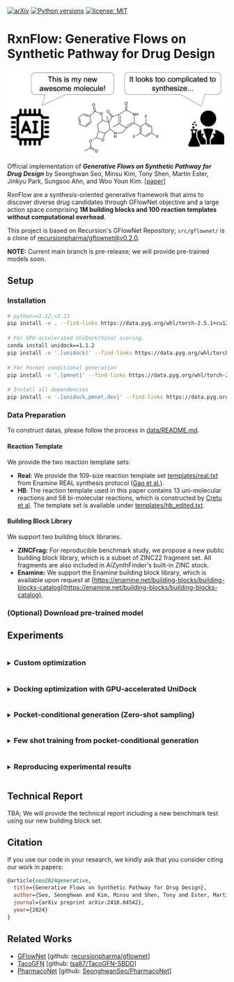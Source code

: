 [![arXiv](https://img.shields.io/badge/arXiv-1234.56789-b31b1b.svg)](https://arxiv.org/abs/2410.04542)
[![Python versions](https://img.shields.io/badge/Python-3.10%2B-blue)](https://www.python.org/downloads/)
[![license: MIT](https://img.shields.io/badge/License-MIT-purple.svg)](LICENSE)

# RxnFlow: Generative Flows on Synthetic Pathway for Drug Design

<img src="image/overview.png" width=600>

Official implementation of **_Generative Flows on Synthetic Pathway for Drug Design_** by Seonghwan Seo, Minsu Kim, Tony Shen, Martin Ester, Jinkyu Park, Sungsoo Ahn, and Woo Youn Kim. [[paper](https://arxiv.org/abs/2410.04542)]

RxnFlow are a synthesis-oriented generative framework that aims to discover diverse drug candidates through GFlowNet objective and a large action space comprising **1M building blocks and 100 reaction templates without computational overhead**.

This project is based on Recursion's GFlowNet Repository; `src/gflownet/` is a clone of [recursionpharma/gflownet@v0.2.0](https://github@v0.2.0.com/recursionpharma/gflownet/tree/v0@v0.2.0.2@v0.2.0.0).

<!-- Since we constantly improve it, current version does not reproduce the same results as the paper. You can access the reproducing codes and scripts from [tag: paper-archive](https://github.com/SeonghwanSeo/RxnFlow/tree/paper-archive). -->

**NOTE:** Current main branch is pre-release; we will provide pre-trained models soon.

## Setup

### Installation

```bash
# python>=3.12,<3.13
pip install -e . --find-links https://data.pyg.org/whl/torch-2.5.1+cu121.html

# For GPU-accelerated UniDock(Vina) scoring.
conda install unidock==1.1.2
pip install -e '.[unidock]' --find-links https://data.pyg.org/whl/torch-2.5.1+cu121.html

# For Pocket conditional generation
pip install -e '.[pmnet]' --find-links https://data.pyg.org/whl/torch-2.5.1+cu121.html

# Install all dependencies
pip install -e '.[unidock,pmnet,dev]' --find-links https://data.pyg.org/whl/torch-2.5.1+cu121.html
```

### Data Preparation

To construct datas, please follow the process in [data/README.md](data/README.md).

#### Reaction Template

We provide the two reaction template sets:

- **Real**: We provide the 109-size reaction template set [templates/real.txt](templates/real.txt) from Enamine REAL synthesis protocol ([Gao et al.](https://github.com/wenhao-gao/synformer)).
- **HB**: The reaction template used in this paper contains 13 uni-molecular reactions and 58 bi-molecular reactions, which is constructed by [Cretu et al](https://github.com/mirunacrt/synflownet). The template set is available under [templates/hb_edited.txt](template/hb_edited.txt).

#### Building Block Library

We support two building block libraries.

- **ZINCFrag:** For reproducible benchmark study, we propose a new public building block library, which is a subset of ZINC22 fragment set. All fragments are also included in AiZynthFinder's built-in ZINC stock.
- **Enamine:** We support the Enamine building block library, which is available upon request at [https://enamine.net/building-blocks/building-blocks-catalog](https://enamine.net/building-blocks/building-blocks-catalog).

### (Optional) Download pre-trained model

## Experiments

<details>
<summary><h3 style="display:inline-block">Custom optimization</h3></summary>

If you want to train RxnFlow with your custom reward function, you can use the base classes from `rxnflow.base`. The reward should be **Non-negative**.

Example codes are provided in [`src/rxnflow/tasks/`](src/rxnflow/tasks) and [`scripts/examples/`](scripts/examples).

- Single-objective optimization

  You can find example codes in [`seh.py`](src/rxnflow/tasks/seh.py) and [`unidock_vina.py`](src/rxnflow/tasks/unidock_vina.py).

  ```python
  import torch
  from rdkit.Chem import Mol, QED
  from gflownet import ObjectProperties
  from rxnflow.base import RxnFlowTrainer, RxnFlowSampler, BaseTask

  class QEDTask(BaseTask):
      def compute_obj_properties(self, mols: list[Chem.Mol]) -> tuple[ObjectProperties, torch.Tensor]:
          is_valid = [filter_fn(mol) for mol in mols] # True for valid objects
          is_valid_t = torch.tensor(is_valid, dtype=torch.bool)
          valid_mols = [mol for mol, valid in zip(mols, is_valid) if valid]
          fr = torch.tensor([QED.qed(mol) for mol in valid_mols], dtype=torch.float)
          fr = fr.reshape(-1, 1) # reward dimension should be [Nvalid, Nprop]
          return ObjectProperties(fr), is_valid_t

  class QEDTrainer(RxnFlowTrainer):  # For online training
      def setup_task(self):
          self.task = QEDTask(self.cfg)

  class QEDSampler(RxnFlowSampler):  # Sampling with trained GFlowNet
      def setup_task(self):
          self.task = QEDTask(self.cfg)
  ```

- Multi-objective optimization (Multiplication-based)

  You can perform multi-objective optimization by designing the reward function as follows:

  $$R(x) = \prod R_{prop}(x)$$

  You can find example codes in [`unidock_vina_moo.py`](src/rxnflow/tasks/unidock_vina_moo.py) and [`multi_pocket.py`](src/rxnflow/tasks/multi_pocket.py).

- Multi-objective optimization (Multi-objective GFlowNets (MOGFN))

  You can find example codes in [`seh_moo.py`](src/rxnflow/tasks/seh_moo.py) and [`unidock_vina_mogfn.py`](src/rxnflow/tasks/unidock_vina_mogfn.py).

  ```python
  import torch
  from rdkit.Chem import Mol as RDMol
  from gflownet import ObjectProperties
  from rxnflow.base import RxnFlowTrainer, RxnFlowSampler, BaseTask

  class MOGFNTask(BaseTask):
      is_moo=True
      def compute_obj_properties(self, mols: list[RDMol]) -> tuple[ObjectProperties, torch.Tensor]:
          is_valid = [filter_fn(mol) for mol in mols]
          is_valid_t = torch.tensor(is_valid, dtype=torch.bool)
          valid_mols = [mol for mol, valid in zip(mols, is_valid) if valid]
          fr1 = torch.tensor([reward1(mol) for mol in valid_mols], dtype=torch.float)
          fr2 = torch.tensor([reward2(mol) for mol in valid_mols], dtype=torch.float)
          fr = torch.stack([fr1, fr2], dim=-1)
          assert fr.shape == (len(valid_mols), self.num_objectives)
          return ObjectProperties(fr), is_valid_t

  class MOOTrainer(RxnFlowTrainer):  # For online training
      def set_default_hps(self, base: Config):
          super().set_default_hps(base)
          base.task.moo.objectives = ["obj1", "obj2"] # set the objective names

      def setup_task(self):
          self.task = MOGFNTask(self.cfg)

  class MOOSampler(RxnFlowSampler):  # Sampling with trained GFlowNet
      def setup_task(self):
          self.task = MOGFNTask(self.cfg)
  ```

</details>

<details>
<summary><h3 style="display:inline-block"> Docking optimization with GPU-accelerated UniDock</h3></summary>

#### Single-objective optimization

To train GFlowNet with Vina score using GPU-accelerated [UniDock](https://pubs.acs.org/doi/10.1021/acs.jctc.2c01145), run:

```bash
python scripts/opt_unidock.py -h
python scripts/opt_unidock.py \
  --env_dir <Environment directory> \
  --out_dir <Output directory> \
  -n <Num iterations (64 molecules per iterations; default: 1000)> \
  -p <Protein PDB path> \
  -c <Center X> <Center Y> <Center Z> \
  -l <Reference ligand, required if center is empty. > \
  -s <Size X> <Size Y> <Size Z> \
  --search_mode <Unidock mode; choice=(fast, balance, detail); default: fast> \
  --filter <Drug filter; choice=(lipinski, veber, null); default: lipinski> \
  --subsampling_ratio <Subsample ratio; memory-variance trade-off; default: 0.02> \
  --pretrained_model <Pretrained model path; optional>
```

#### Multi-objective optimization

To perform multi-objective optimization for Vina and QED, we provide two reward designs:

- Multiplication-based Reward:

  $$R(x) = \text{QED}(x) \times \widehat{\text{Vina}}(x)$$

  ```bash
  # help (fine-tuning is available)
  python scripts/opt_unidock_moo.py -h
  ```

- Multi-objective GFlowNet (MOGFN):

  $$R(x;\alpha) = \alpha \text{QED}(x) + (1-\alpha) \widehat{\text{Vina}}(x)$$

  ```bash
  # help (fine-tuning is unavailable)
  python scripts/opt_unidock_mogfn.py -h
  ```

#### Example (KRAS G12C mutation)

- Use center coordinates

  ```bash
  python scripts/opt_unidock.py -o ./log/kras --filter veber \
    -p ./data/examples/6oim_protein.pdb -c 1.872 -8.260 -1.361
  ```

- Use center of the reference ligand

  ```bash
  python scripts/opt_unidock_mogfn.py -o ./log/kras_moo \
    -p ./data/examples/6oim_protein.pdb -l ./data/examples/6oim_ligand.pdb
  ```

- Use pretrained model

  We provided pretrained model trained on QED for non-MOGFN:

  ```bash
  # fine-tune pretrained model (current model: qed-unif-0-64)
  python scripts/opt_unidock.py ... --pretrained_model 'qed-unif-0-64'
  python scripts/opt_unidock_moo.py ... --pretrained_model 'qed-unif-0-64'
  ```

</details>

<details>
<summary><h3 style="display:inline-block"> Pocket-conditional generation (Zero-shot sampling)</h3></summary>

Sample high-affinity molecules. The QuickVina docking score is estimated by Proxy Model [[github](https://github.com/SeonghwanSeo/PharmacoNet/tree/main/src/pmnet_appl)].
To create dataset, please refer [data/](./data/)

The trained model will be updated soon.

- Training

  ```bash
  python scripts/train_pocket_conditional.py \
    --env_dir <Environment directory> \
    --out_dir <Output directory> \
    --batch_size <Batch size; memory-variance trade-off; default: 64> \
    --subsampling_ratio <Subsample ratio; memory-variance trade-off; default: 0.02>
  ```

- Sampling

  ```bash
  python scripts/sampling_zeroshot.py \
    --model_path <Checkpoint path; default: qvina-unif-0-64> \
    --env_dir <Environment directory> \
    -p <Protein PDB path> \
    -c <Center X> <Center Y> <Center Z> \
    -l <Reference ligand, required if center is empty. > \
    -o <Output path: `smi|csv`> \
    -n <Num samples (default: 100)> \
    --subsampling_ratio <Subsample ratio; memory-variance trade-off; default: 0.1> \
    --cuda
  ```

**Example (KRAS G12C mutation)**

- `csv`: save molecules with their rewards (GPU is recommended)

  ```bash
  python scripts/sampling_zeroshot.py -o out.csv -p ./data/examples/6oim_protein.pdb -c 1.872 -8.260 -1.361 --cuda
  ```

- `smi`: save molecules only (CPU: 0.06s/mol, GPU: 0.04s/mol)

  ```bash
  python scripts/sampling_zeroshot.py -o out.smi -p ./data/examples/6oim_protein.pdb -l ./data/examples/6oim_ligand.pdb
  ```

</details>

<details>
<summary><h3 style="display:inline-block">Few shot training from pocket-conditional generation</h3></summary>

We can do few-shot training for a single pocket by fine-tuning the pocket conditional GFlowNet.
Pocket embedding and action embedding are frozen, so we can use higher subsampling ratio.

```bash
python scripts/few_shot_unidock_moo.py \
  --env_dir <Environment directory> \
  --out_dir <Output directory> \
  --pretrained_model <Pretrained model path; default: qvina-unif-0-64> \
  -n <Num iterations (64 molecules per iterations; default: 1000)> \
  -p <Protein PDB path> \
  -c <Center X> <Center Y> <Center Z> \
  -l <Reference ligand, required if center is empty. > \
  -s <Size X> <Size Y> <Size Z> \
  --search_mode <Unidock mode; choice=(fast, balance, detail); default: fast> \
  --subsampling_ratio <Subsample ratio; memory-variance trade-off; default: 0.04>
```

</details>

<details>
<summary><h3 style="display:inline-block">Reproducing experimental results</h3></summary>

The training/sampling scripts are provided in `experiments/`.

**_NOTE_**: Current version do not fully reproduce the paper result. Please switch to [tag: paper-archive](https://github.com/SeonghwanSeo/RxnFlow/tree/paper-archive).

</details>

## Technical Report

TBA; We will provide the technical report including a new benchmark test using our new building block set.

## Citation

If you use our code in your research, we kindly ask that you consider citing our work in papers:

```bibtex
@article{seo2024generative,
  title={Generative Flows on Synthetic Pathway for Drug Design},
  author={Seo, Seonghwan and Kim, Minsu and Shen, Tony and Ester, Martin and Park, Jinkyoo and Ahn, Sungsoo and Kim, Woo Youn},
  journal={arXiv preprint arXiv:2410.04542},
  year={2024}
}
```

## Related Works

- [GFlowNet](https://arxiv.org/abs/2106.04399) [github: [recursionpharma/gflownet](https://github.com/recursionpharma/gflownet)]
- [TacoGFN](https://arxiv.org/abs/2310.03223) [github: [tsa87/TacoGFN-SBDD](https://github.com/tsa87/TacoGFN-SBDD)]
- [PharmacoNet](https://arxiv.org/abs/2310.00681) [github: [SeonghwanSeo/PharmacoNet](https://github.com/SeonghwanSeo/PharmacoNet)]
